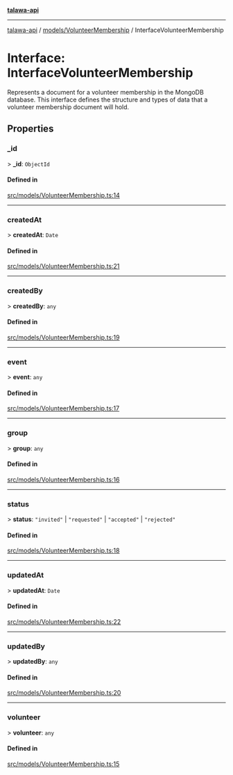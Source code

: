 [**talawa-api**](../../../README.md)

***

[talawa-api](../../../modules.md) / [models/VolunteerMembership](../README.md) / InterfaceVolunteerMembership

# Interface: InterfaceVolunteerMembership

Represents a document for a volunteer membership in the MongoDB database.
This interface defines the structure and types of data that a volunteer membership document will hold.

## Properties

### \_id

\> **\_id**: `ObjectId`

#### Defined in

[src/models/VolunteerMembership.ts:14](https://github.com/PalisadoesFoundation/talawa-api/blob/832d310bae30bd8cb45fb1b44f62dd776dccc52f/src/models/VolunteerMembership.ts#L14)

***

### createdAt

\> **createdAt**: `Date`

#### Defined in

[src/models/VolunteerMembership.ts:21](https://github.com/PalisadoesFoundation/talawa-api/blob/832d310bae30bd8cb45fb1b44f62dd776dccc52f/src/models/VolunteerMembership.ts#L21)

***

### createdBy

\> **createdBy**: `any`

#### Defined in

[src/models/VolunteerMembership.ts:19](https://github.com/PalisadoesFoundation/talawa-api/blob/832d310bae30bd8cb45fb1b44f62dd776dccc52f/src/models/VolunteerMembership.ts#L19)

***

### event

\> **event**: `any`

#### Defined in

[src/models/VolunteerMembership.ts:17](https://github.com/PalisadoesFoundation/talawa-api/blob/832d310bae30bd8cb45fb1b44f62dd776dccc52f/src/models/VolunteerMembership.ts#L17)

***

### group

\> **group**: `any`

#### Defined in

[src/models/VolunteerMembership.ts:16](https://github.com/PalisadoesFoundation/talawa-api/blob/832d310bae30bd8cb45fb1b44f62dd776dccc52f/src/models/VolunteerMembership.ts#L16)

***

### status

\> **status**: `"invited"` \| `"requested"` \| `"accepted"` \| `"rejected"`

#### Defined in

[src/models/VolunteerMembership.ts:18](https://github.com/PalisadoesFoundation/talawa-api/blob/832d310bae30bd8cb45fb1b44f62dd776dccc52f/src/models/VolunteerMembership.ts#L18)

***

### updatedAt

\> **updatedAt**: `Date`

#### Defined in

[src/models/VolunteerMembership.ts:22](https://github.com/PalisadoesFoundation/talawa-api/blob/832d310bae30bd8cb45fb1b44f62dd776dccc52f/src/models/VolunteerMembership.ts#L22)

***

### updatedBy

\> **updatedBy**: `any`

#### Defined in

[src/models/VolunteerMembership.ts:20](https://github.com/PalisadoesFoundation/talawa-api/blob/832d310bae30bd8cb45fb1b44f62dd776dccc52f/src/models/VolunteerMembership.ts#L20)

***

### volunteer

\> **volunteer**: `any`

#### Defined in

[src/models/VolunteerMembership.ts:15](https://github.com/PalisadoesFoundation/talawa-api/blob/832d310bae30bd8cb45fb1b44f62dd776dccc52f/src/models/VolunteerMembership.ts#L15)
